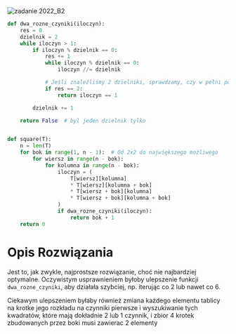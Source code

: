 <picture>
  <source srcset="../../srt/zbior_zadan/2022_B2.png" media="(prefers-color-scheme: light)">
  <source srcset="../../srt/zbior_zadan/black_2022_B2.png" media="(prefers-color-scheme: dark)">
  <img src="../../srt/zbior_zadan/black_2022_B2.png" alt="zadanie 2022_B2">
</picture>

```python
def dwa_rozne_czyniki(iloczyn):
    res = 0
    dzielnik = 2
    while iloczyn > 1:
        if iloczyn % dzielnik == 0:
            res += 1
            while iloczyn % dzielnik == 0:
                iloczyn //= dzielnik

            # Jeśli znaleźliśmy 2 dzielniki, sprawdzamy, czy w pełni podzieliły liczbę
            if res == 2:
                return iloczyn == 1

        dzielnik += 1

    return False  # byl jeden dzielnik tylko


def square(T):
    n = len(T)
    for bok in range(1, n - 1):  # Od 2x2 do największego możliwego
        for wiersz in range(n - bok):
            for kolumna in range(n - bok):
                iloczyn = (
                    T[wiersz][kolumna]
                    * T[wiersz][kolumna + bok]
                    * T[wiersz + bok][kolumna]
                    * T[wiersz + bok][kolumna + bok]
                )
                if dwa_rozne_czyniki(iloczyn):
                    return bok + 1
    return 0
```

# Opis Rozwiązania

Jest to, jak zwykle, najprostsze rozwiązanie, choć nie najbardziej optymalne. Oczywistym usprawnieniem byłoby ulepszenie funkcji `dwa_rozne_czyniki`, aby działała szybciej, np. iterując co 2 lub nawet co 6.

Ciekawym ulepszeniem byłaby również zmiana każdego elementu tablicy na krotke jego rozkładu na czynniki pierwsze i wyszukiwanie tych kwadratów, które mają dokładnie 2 lub 1 czynnik, i  zbior 4 krotek zbudowanych przez boki musi zawierac 2 elementy
